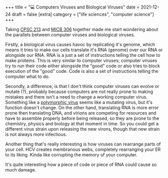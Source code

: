 +++
title = "💻 Computers Viruses and Biological Viruses"
date = 2021-12-24
draft = false
[extra]
category = ["life sciences", "computer science"]
+++

Taking [CPSC 213](@/school/cpsc213.md) and [MICB 306](@/school/micb306.md) together made me start wondering about the parallels between computer viruses and biological viruses. 

Firstly, a biological virus causes havoc by replicating it's genome, which means it tries to make our cells translate it's RNA (genome) over our RNA or alongside our RNA. RNA is a just a set of instructions telling the cell how to make proteins. This is very similar to computer viruses; computer viruses try to run their code either alongside the "good" code or also tries to block execution of the "good" code. Code is also a set of instructions telling the computer what to do. 

Secondly, a difference, is that I don't think computer viruses can evolve or mutate (?), probably because computers are not really prone to making mistakes and there isn't a need to change a working computer virus. Something like a [polymorphic virus](https://en.wikipedia.org/wiki/Polymorphic_code) seems like a mutating virus, but it's function doesn't change. On the other hand, translating RNA is more error prone then translating DNA, and virions are competing for resources and have to assemble properly before being released, so they are prone to the chemistry, physics and biology at that moment in time. So you could get a different virus strain upon releasing the new virons, though that new strain is not always more infectious. 

Another thing that's really interesting is how viruses can rearrange parts of your cell. HCV creates membranous webs, completely rearranging your ER to its liking. Kinda like corrupting the memory of your computer. 

It's quite interesting how a piece of code or piece of RNA could cause so much damage. 
